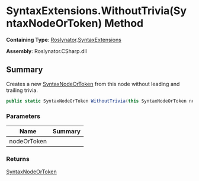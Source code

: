 # SyntaxExtensions\.WithoutTrivia\(SyntaxNodeOrToken\) Method

**Containing Type**: [Roslynator](../../README.md)\.[SyntaxExtensions](../README.md)

**Assembly**: Roslynator\.CSharp\.dll

## Summary

Creates a new [SyntaxNodeOrToken](https://docs.microsoft.com/en-us/dotnet/api/microsoft.codeanalysis.syntaxnodeortoken) from this node without leading and trailing trivia\.

```csharp
public static SyntaxNodeOrToken WithoutTrivia(this SyntaxNodeOrToken nodeOrToken)
```

### Parameters

| Name | Summary |
| ---- | ------- |
| nodeOrToken | |

### Returns

[SyntaxNodeOrToken](https://docs.microsoft.com/en-us/dotnet/api/microsoft.codeanalysis.syntaxnodeortoken)

